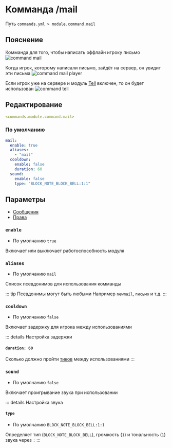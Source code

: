 # Комманда /mail
Путь `commands.yml > module.command.mail`

## Пояснение
Комманда для того, чтобы написать оффлайн игроку письмо
![command mail](/commandmail.png)

Когда игрок, которому написали письмо, зайдёт на сервер, он увидит эти письма
![command mail player](/commandmailplayer.png)

Если игрок уже на сервере и модуль [Tell](/ru/config/module/command/tell/) включен, то он будет использован
![command tell](/commandtell.png)

## Редактирование
```yaml
<commands.module.command.mail>
```

### По умолчанию
```yaml
mail:
  enable: true
  aliases:
    - "mail"
  cooldown:
    enable: false
    duration: 60
  sound:
    enable: false
    type: "BLOCK_NOTE_BLOCK_BELL:1:1"
```

## Параметры

- [Сообщения](/ru/messages/ru_ru/module/command/mail/)
- [Права](/ru/permissions/module/command/mail/)

### `enable`
- По умолчанию `true`

Включает или выключает работоспособность модуля

### `aliases`
- По умолчанию `mail`

Список псевдонимов для использования комманды

::: tip Псевдонимы могут быть любыми
Например `newmail`, `письмо` и т.д.
:::

### `cooldown`
- По умолчанию `false`

Включает задержку для игрока между использованиями

::: details Настройка задержки
#### `duration: 60`

Сколько должно пройти [тиков](https://ru.minecraft.wiki/w/%D0%A2%D0%B0%D0%BA%D1%82) между использованиями
:::

### `sound`
- По умолчанию `false`

Включает проигрывание звука при использовании

::: details Настройка звука
#### `type`
- По умолчанию `BLOCK_NOTE_BLOCK_BELL:1:1`

Определяет тип (`BLOCK_NOTE_BLOCK_BELL`), громкость (`1`) и тональность (`1`) звука через `:`
:::